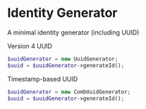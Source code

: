 # Identity Generator
A minimal identity generator (including UUID)

Version 4 UUID 
```php
$uuidGenerator = new UuidGenerator;
$uuid = $uuidGenerator->generateId();
```

Timestamp-based UUID
```php
$uuidGenerator = new CombUuidGenerator;
$uuid = $uuidGenerator->generateId();
```
